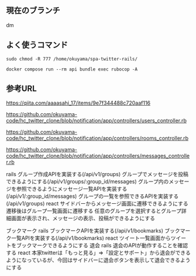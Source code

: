 ## 現在のブランチ
dm

## よく使うコマンド

```
sudo chmod -R 777 /home/okuyama/spa-twitter-rails/
```

```
docker compose run --rm api bundle exec rubocop -A
```

## 参考URL
https://qiita.com/aaaasahi_17/items/9e7f344488c720aaf116

https://github.com/okuyama-code/hc_twitter_clone/blob/notification/app/controllers/users_controller.rb

https://github.com/okuyama-code/hc_twitter_clone/blob/notification/app/controllers/rooms_controller.rb

https://github.com/okuyama-code/hc_twitter_clone/blob/notification/app/controllers/messages_controller.rb

rails
グループ作成APIを実装する(/api/v1/groups)
グループでメッセージを投稿できるようにする(/api/v1/groups/:group_id/messages)
グループ内のメッセージを参照できるようにメッセージ一覧APIを実装する(/api/v1/:group_id/messages)
グループの一覧を参照できるAPIを実装する(/api/v1/groups)
react
サイドバーからメッセージ画面に遷移できるようにする
遷移後はグループ一覧画面に遷移する
任意のグループを選択するとグループ詳細画面が表示され、メッセージの表示、投稿ができるようにする


ブックマーク
rails
ブックマークAPIを実装する(/api/v1/bookmarks)
ブックマーク一覧APIを実装する(/api/v1/bookmarks)
react
ツイート一覧画面からツイートをブックマークできるようにする
退会
rails
退会のAPIが動作することを確認する
react
本家twitterは「もっと見る」=>「設定とサポート」から退会ができるようになっているが、今回はサイドバーに退会ボタンを表示して退会できるようにする

